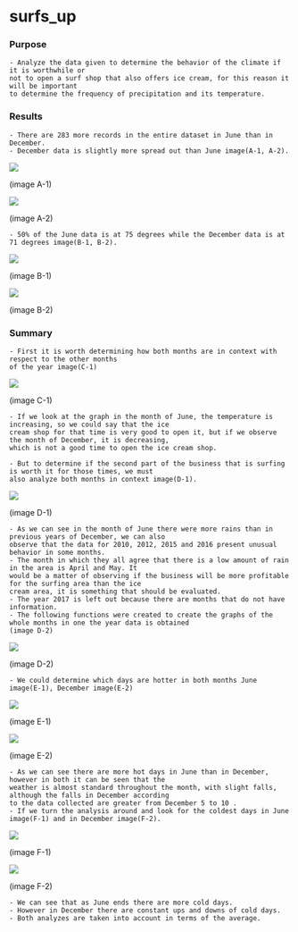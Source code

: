 # surfs_up

### Purpose
    - Analyze the data given to determine the behavior of the climate if it is worthwhile or 
    not to open a surf shop that also offers ice cream, for this reason it will be important 
    to determine the frequency of precipitation and its temperature.

### Results
    - There are 283 more records in the entire dataset in June than in December.
    - December data is slightly more spread out than June image(A-1, A-2).
    
![](https://github.com/maadpeal/surfs_up/blob/main/Resources/A-1.png)

(image A-1)

![](https://github.com/maadpeal/surfs_up/blob/main/Resources/A-2.png)

(image A-2)

    - 50% of the June data is at 75 degrees while the December data is at 71 degrees image(B-1, B-2).
    
![](https://github.com/maadpeal/surfs_up/blob/main/Resources/B-1.png)

(image B-1)

![](https://github.com/maadpeal/surfs_up/blob/main/Resources/B-2.png)

(image B-2)

### Summary
    - First it is worth determining how both months are in context with respect to the other months 
    of the year image(C-1)
    
![](https://github.com/maadpeal/surfs_up/blob/main/Resources/C-1.png)

(image C-1)

    - If we look at the graph in the month of June, the temperature is increasing, so we could say that the ice 
    cream shop for that time is very good to open it, but if we observe the month of December, it is decreasing, 
    which is not a good time to open the ice cream shop.
    
    - But to determine if the second part of the business that is surfing is worth it for those times, we must 
    also analyze both months in context image(D-1).
    
![](https://github.com/maadpeal/surfs_up/blob/main/Resources/D-1.png)

(image D-1)

    - As we can see in the month of June there were more rains than in previous years of December, we can also 
    observe that the data for 2010, 2012, 2015 and 2016 present unusual behavior in some months.
    - The month in which they all agree that there is a low amount of rain in the area is April and May. It 
    would be a matter of observing if the business will be more profitable for the surfing area than the ice 
    cream area, it is something that should be evaluated.
    - The year 2017 is left out because there are months that do not have information.
    - The following functions were created to create the graphs of the whole months in one the year data is obtained
    (image D-2)
    
![](https://github.com/maadpeal/surfs_up/blob/main/Resources/D-2.png)

(image D-2)

    - We could determine which days are hotter in both months June image(E-1), December image(E-2)
    
![](https://github.com/maadpeal/surfs_up/blob/main/Resources/E-1.png)

(image E-1)

![](https://github.com/maadpeal/surfs_up/blob/main/Resources/E-2.png)

(image E-2)

    - As we can see there are more hot days in June than in December, however in both it can be seen that the 
    weather is almost standard throughout the month, with slight falls, although the falls in December according 
    to the data collected are greater from December 5 to 10 .
    - If we turn the analysis around and look for the coldest days in June image(F-1) and in December image(F-2).
    
![](https://github.com/maadpeal/surfs_up/blob/main/Resources/F-1.png)

(image F-1)

![](https://github.com/maadpeal/surfs_up/blob/main/Resources/F-2.png)

(image F-2)

    - We can see that as June ends there are more cold days.
    - However in December there are constant ups and downs of cold days.
    - Both analyzes are taken into account in terms of the average.
    
    
    
    
